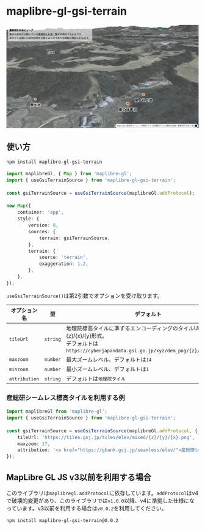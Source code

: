 # maplibre-gl-gsi-terrain

![](./screenshot.png)

## 使い方

```sh
npm install maplibre-gl-gsi-terrain
```

```typescript
import maplibreGl, { Map } from 'maplibre-gl';
import { useGsiTerrainSource } from 'maplibre-gl-gsi-terrain';

const gsiTerrainSource = useGsiTerrainSource(maplibreGl.addProtocol);

new Map({
    container: 'app',
    style: {
        version: 8,
        sources: {
            terrain: gsiTerrainSource,
        },
        terrain: {
            source: 'terrain',
            exaggeration: 1.2,
        },
    },
});
```

`useGsiTerrainSource()`は第2引数でオプションを受け取ります。

| オプション名 | 型 | デフォルト |
| --- | --- | --- |
| `tileUrl` | `string` | 地理院標高タイルに準ずるエンコーディングのタイルURL,{z}/{x}/{y}形式。<br />デフォルトは`https://cyberjapandata.gsi.go.jp/xyz/dem_png/{z}/{x}/{y}.png` |
| `maxzoom` | `number` | 最大ズームレベル、デフォルトは`14` |
| `minzoom` | `number` | 最小ズームレベル、デフォルトは`1` |
| `attribution` | `string` | デフォルトは`地理院タイル` |

### 産総研シームレス標高タイルを利用する例

```typescript
import maplibreGl from 'maplibre-gl';
import { useGsiTerrainSource } from 'maplibre-gl-gsi-terrain';

const gsiTerrainSource = useGsiTerrainSource(maplibreGl.addProtocol, {
    tileUrl: 'https://tiles.gsj.jp/tiles/elev/mixed/{z}/{y}/{x}.png',
    maxzoom: 17,
    attribution: '<a href="https://gbank.gsj.jp/seamless/elev/">産総研シームレス標高タイル</a>'
});
```

## MapLibre GL JS v3以前を利用する場合

このライブラリは`maplibregl.addProtocol`に依存しています。`addProtocol`はv4で破壊的変更があり、このライブラリでは`v1.0.0`以降、v4に準拠した仕様になっています。v3以前を利用する場合は`v0.0.2`を利用してください。

```sh
npm install maplibre-gl-gsi-terrain@0.0.2
```
